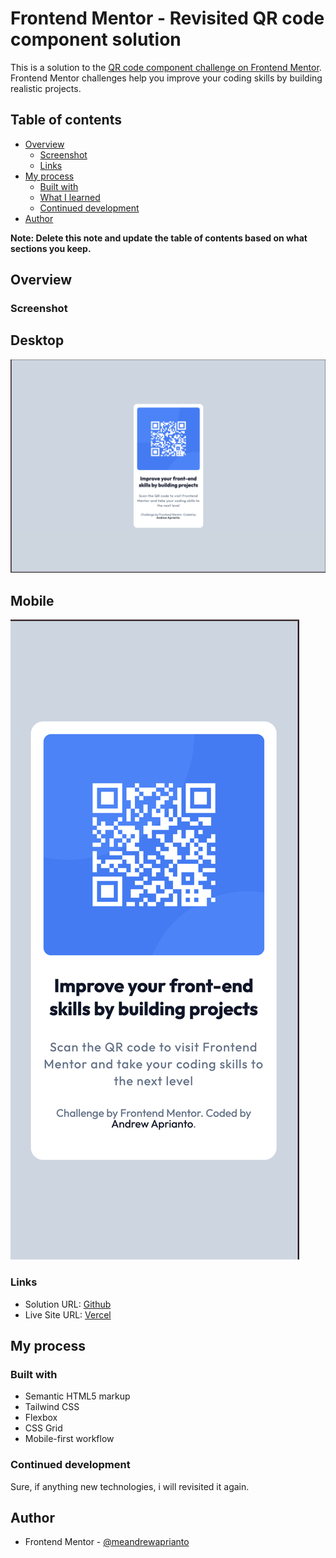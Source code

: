 # Frontend Mentor - Revisited QR code component solution

This is a solution to the [QR code component challenge on Frontend Mentor](https://www.frontendmentor.io/challenges/qr-code-component-iux_sIO_H). Frontend Mentor challenges help you improve your coding skills by building realistic projects.

## Table of contents

- [Overview](#overview)
  - [Screenshot](#screenshot)
  - [Links](#links)
- [My process](#my-process)
  - [Built with](#built-with)
  - [What I learned](#what-i-learned)
  - [Continued development](#continued-development)
- [Author](#author)

**Note: Delete this note and update the table of contents based on what sections you keep.**

## Overview

### Screenshot

## Desktop

![](./assets/desktop-view.png)

## Mobile

![](./assets/mobile-view.png)

### Links

- Solution URL: [Github](https://github.com/meandrewaprianto/qr-code-components)
- Live Site URL: [Vercel](https://qr-code-components-gold.vercel.app)

## My process

### Built with

- Semantic HTML5 markup
- Tailwind CSS
- Flexbox
- CSS Grid
- Mobile-first workflow

### Continued development

Sure, if anything new technologies, i will revisited it again.

## Author

- Frontend Mentor - [@meandrewaprianto](https://www.frontendmentor.io/profile/meandrewaprianto)
